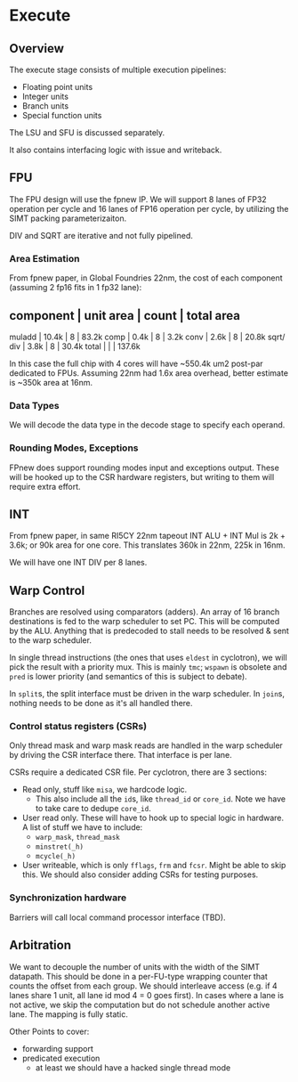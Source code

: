 # Execute

## Overview

The execute stage consists of multiple execution pipelines:
* Floating point units
* Integer units
* Branch units
* Special function units

The LSU and SFU is discussed separately.

It also contains interfacing logic with issue and writeback.

## FPU

The FPU design will use the fpnew IP. We will support 8 lanes of FP32 operation
per cycle and 16 lanes of FP16 operation per cycle, by utilizing the SIMT
packing parameterizaiton.

DIV and SQRT are iterative and not fully pipelined.

### Area Estimation

From fpnew paper, in Global Foundries 22nm, the cost of each component (assuming
2 fp16 fits in 1 fp32 lane):

component | unit area | count | total area
---------------------------------------------
muladd    | 10.4k     | 8     |  83.2k
comp      |  0.4k     | 8     |   3.2k
conv      |  2.6k     | 8     |  20.8k
sqrt/ div |  3.8k     | 8     |  30.4k
total     |           |       | 137.6k

In this case the full chip with 4 cores will have ~550.4k um2 post-par dedicated
to FPUs. Assuming 22nm had 1.6x area overhead, better estimate is ~350k area at
16nm.

### Data Types

We will decode the data type in the decode stage to specify each operand.

### Rounding Modes, Exceptions

FPnew does support rounding modes input and exceptions output. These will be
hooked up to the CSR hardware registers, but writing to them will require extra
effort.

## INT

From fpnew paper, in same RI5CY 22nm tapeout INT ALU + INT Mul is 2k + 3.6k; or
90k area for one core. This translates 360k in 22nm, 225k in 16nm.

We will have one INT DIV per 8 lanes.

## Warp Control

Branches are resolved using comparators (adders). An array of 16 branch
destinations is fed to the warp scheduler to set PC. This will be computed by
the ALU. Anything that is predecoded to stall needs to be resolved & sent to the warp
scheduler.

In single thread instructions (the ones that uses `eldest` in cyclotron), we
will pick the result with a priority mux. This is mainly `tmc`; `wspawn` is
obsolete and `pred` is lower priority (and semantics of this is subject to
debate).

In `split`s, the split interface must be driven in the warp scheduler. In
`join`s, nothing needs to be done as it's all handled there.

### Control status registers (CSRs)

Only thread mask and warp mask reads are handled in the warp scheduler by
driving the CSR interface there. That interface is per lane.

CSRs require a dedicated CSR file. Per cyclotron, there are 3 sections:

* Read only, stuff like `misa`, we hardcode logic.
  * This also include all the `id`s, like `thread_id` or `core_id`. Note we have
    to take care to dedupe `core_id`.
* User read only. These will have to hook up to special logic in hardware. A
  list of stuff we have to include:
  * `warp_mask`, `thread_mask`
  * `minstret(_h)`
  * `mcycle(_h)`
* User writeable, which is only `fflags`, `frm` and `fcsr`. Might be able to
  skip this. We should also consider adding CSRs for testing purposes.

### Synchronization hardware

Barriers will call local command processor interface (TBD).

## Arbitration

We want to decouple the number of units with the width of the SIMT datapath.
This should be done in a per-FU-type wrapping counter that counts the offset
from each group. We should interleave access (e.g. if 4 lanes share 1 unit, all
lane id mod 4 = 0 goes first). In cases where a lane is not active, we skip the
computation but do not schedule another active lane. The mapping is fully
static.

Other Points to cover:
* forwarding support
* predicated execution
  * at least we should have a hacked single thread mode
